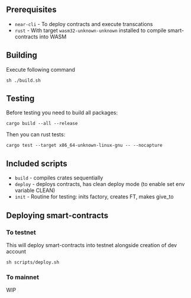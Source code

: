 
## Prerequisites

- `near-cli` - To deploy contracts and execute transcations
- `rust` - With target `wasm32-unknown-unknown` installed to compile smart-contracts into WASM

## Building

Execute following command

`sh ./build.sh`

## Testing

Before testing you need to build all packages:

`cargo build --all --release`

Then you can rust tests:

`cargo test --target x86_64-unknown-linux-gnu -- --nocapture`

## Included scripts
- `build` - compiles crates sequentially
- `deploy` - deploys contracts, has clean deploy mode (to enable set env variable CLEAN)
- `init` - Routine for testing: inits factory, creates FT, makes give_to

## Deploying smart-contracts

### To testnet

This will deploy smart-contracts into testnet alongside creation of dev account

`sh scripts/deploy.sh`

### To mainnet

WIP